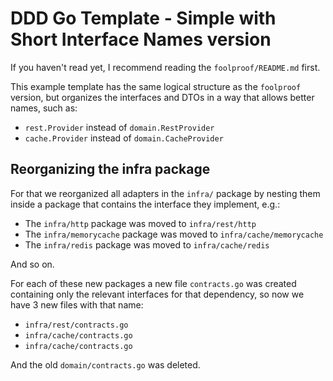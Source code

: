 # DDD Go Template - Simple with Short Interface Names version

If you haven't read yet, I recommend reading the `foolproof/README.md` first.

This example template has the same logical structure as the `foolproof` version,
but organizes the interfaces and DTOs in a way that allows better names, such as:

- `rest.Provider` instead of `domain.RestProvider`
- `cache.Provider` instead of `domain.CacheProvider`

## Reorganizing the infra package

For that we reorganized all adapters in the `infra/` package by nesting
them inside a package that contains the interface they implement, e.g.:

- The `infra/http` package was moved to `infra/rest/http`
- The `infra/memorycache` package was moved to `infra/cache/memorycache`
- The `infra/redis` package was moved to `infra/cache/redis`

And so on.

For each of these new packages a new file `contracts.go` was created containing
only the relevant interfaces for that dependency, so now we have 3 new files with that name:

- `infra/rest/contracts.go`
- `infra/cache/contracts.go`
- `infra/cache/contracts.go`

And the old `domain/contracts.go` was deleted.
